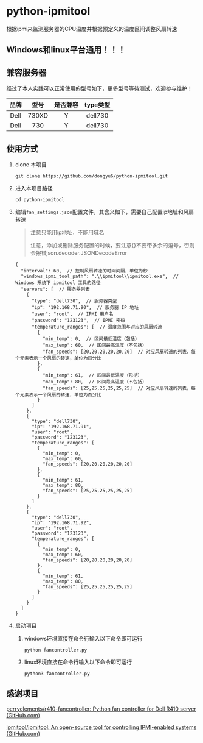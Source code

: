 # python-ipmitool

根据ipmi来监测服务器的CPU温度并根据预定义的温度区间调整风扇转速

## Windows和linux平台通用！！！

## 兼容服务器

经过了本人实践可以正常使用的型号如下，更多型号等待测试，欢迎参与维护！

|  品牌  |  型号   | 是否兼容 | type类型  |
|:----:|:-----:|:----:|:-------:|
| Dell | 730XD |  Y   | dell730 |
| Dell |  730  |  Y   | dell730 |

## 使用方式

1. clone 本项目

    ```
    git clone https://github.com/dongyu6/python-ipmitool.git
    ```
2. 进入本项目路径

    ```
    cd python-ipmitool
    ```
3. 编辑`fan_settings.json`配置文件，其含义如下，需要自己配置ip地址和风扇转速

    > 注意只能用ip地址，不能用域名
    >
    > 注意，添加或删除服务配置的时候，要注意{}不要带多余的逗号，否则会报错json.decoder.JSONDecodeError
    >

    ```
    {
      "interval": 60,  // 控制风扇转速的时间间隔，单位为秒
      "windows_ipmi_tool_path": ".\\ipmitool\\ipmitool.exe",  // Windows 系统下 ipmitool 工具的路径
      "servers": [  // 服务器列表
        {
          "type": "dell730",  // 服务器类型
          "ip": "192.168.71.90",  // 服务器 IP 地址
          "user": "root",  // IPMI 用户名
          "password": "123123",  // IPMI 密码
          "temperature_ranges": [  // 温度范围与对应的风扇转速
            {
              "min_temp": 0,  // 区间最低温度（包括）
              "max_temp": 60,  // 区间最高温度（不包括）
              "fan_speeds": [20,20,20,20,20,20]  // 对应风扇转速的列表，每个元素表示一个风扇的转速，单位为百分比
            },
            {
              "min_temp": 61,  // 区间最低温度（包括）
              "max_temp": 80,  // 区间最高温度（不包括）
              "fan_speeds": [25,25,25,25,25,25]  // 对应风扇转速的列表，每个元素表示一个风扇的转速，单位为百分比
            }
          ]
        },
        {
          "type": "dell730",
          "ip": "192.168.71.91",
          "user": "root",
          "password": "123123",
          "temperature_ranges": [
            {
              "min_temp": 0,
              "max_temp": 60,
              "fan_speeds": [20,20,20,20,20,20]
            },
            {
              "min_temp": 61,
              "max_temp": 80,
              "fan_speeds": [25,25,25,25,25,25]
            }
          ]
        },
        {
          "type": "dell730",
          "ip": "192.168.71.92",
          "user": "root",
          "password": "123123",
          "temperature_ranges": [
            {
              "min_temp": 0,
              "max_temp": 60,
              "fan_speeds": [20,20,20,20,20,20]
            },
            {
              "min_temp": 61,
              "max_temp": 80,
              "fan_speeds": [25,25,25,25,25,25]
            }
          ]
        }
      ]
    }

    ```
4. 启动项目

    1. windows环境直接在命令行输入以下命令即可运行

        ```
        python fancontroller.py
        ```
    2. linux环境直接在命令行输入以下命令即可运行

        ```
        python3 fancontroller.py 
        ```

## 感谢项目

[perryclements/r410-fancontroller: Python fan controller for Dell R410 server (GitHub.com)](https://github.com/perryclements/r410-fancontroller)

[ipmitool/ipmitool: An open-source tool for controlling IPMI-enabled systems (GitHub.com)](https://github.com/ipmitool/ipmitool)
